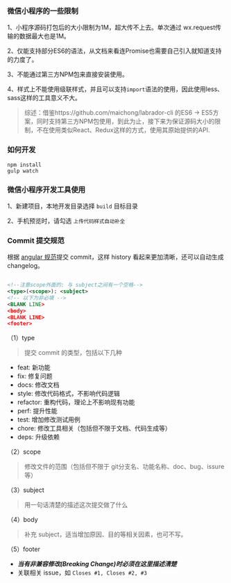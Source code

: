 ### 微信小程序的一些限制

1、小程序源码打包后的大小限制为1M，超大传不上去。单次通过 wx.request传输的数据最大也是1M。

2、仅能支持部分ES6的语法，从文档来看连Promise也需要自己引入就知道支持的力度了。

3、不能通过第三方NPM包来直接安装使用。

4、样式上不能使用级联样式，并且可以支持`import`语法的使用，因此使用less、sass这样的工具意义不大。

> 综述：借鉴https://github.com/maichong/labrador-cli 的ES6 -> ES5方案，同时支持第三方NPM包使用，到此为止，接下来为保证源码大小的限制，不在使用类似React、Redux这样的方式，使用其原始提供的API.

### 如何开发

```
npm install
gulp watch
```

### 微信小程序开发工具使用

1、新建项目，本地开发目录选择 `build` 目标目录

2、手机预览时，请勾选 `上传代码样式自动补全`

### Commit 提交规范

根据 [angular 规范](https://github.com/angular/angular.js/blob/master/CONTRIBUTING.md#commit-message-format)提交 commit，这样 history 看起来更加清晰，还可以自动生成 changelog。

```xml

<!--注意scope外面的: 与 subject之间有一个空格-->
<type>(<scope>): <subject>
<!-- 以下为非必填 -->
<BLANK LINE>
<body>
<BLANK LINE>
<footer>

```

（1）type

> 提交 commit 的类型，包括以下几种

- feat: 新功能
- fix: 修复问题
- docs: 修改文档
- style: 修改代码格式，不影响代码逻辑
- refactor: 重构代码，理论上不影响现有功能
- perf: 提升性能
- test: 增加修改测试用例
- chore: 修改工具相关（包括但不限于文档、代码生成等）
- deps: 升级依赖

（2）scope

> 修改文件的范围（包括但不限于 git分支名、功能名称、doc、bug、issure等）

（3）subject

> 用一句话清楚的描述这次提交做了什么

（4）body

> 补充 subject，适当增加原因、目的等相关因素，也可不写。

（5）footer

- ___当有非兼容修改(Breaking Change)时必须在这里描述清楚___
- 关联相关 issue，如 `Closes #1, Closes #2, #3`
